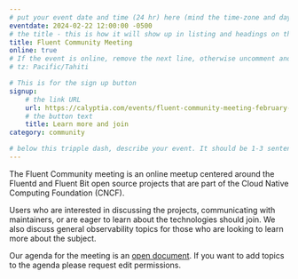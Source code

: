 ```yaml
---
# put your event date and time (24 hr) here (mind the time-zone and daylight saving time!):
eventdate: 2024-02-22 12:00:00 -0500
# the title - this is how it will show up in listing and headings on the site:
title: Fluent Community Meeting
online: true
# If the event is online, remove the next line, otherwise uncomment and adjust it:
# tz: Pacific/Tahiti

# This is for the sign up button
signup:
    # the link URL
    url: https://calyptia.com/events/fluent-community-meeting-february-22-2024
    # the button text
    title: Learn more and join
category: community

# below this tripple dash, describe your event. It should be 1-3 sentences
---
```


The Fluent Community meeting is an online meetup centered around the Fluentd and Fluent Bit open source projects that are part of the Cloud Native Computing Foundation (CNCF).

Users who are interested in discussing the projects, communicating with maintainers, or are eager to learn about the technologies should join. We also discuss general observability topics for those who are looking to learn more about the subject.

Our agenda for the meeting is an [open document](https://docs.google.com/document/d/1vJvsn8E0SanLO1R0X3RC1qTw0XQK_7q75sZ8IbWAu-g/edit). If you want to add topics to the agenda please request edit permissions.


